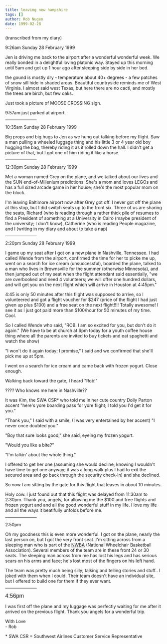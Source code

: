 ```yaml
---
title: leaving new hampshire
tags: []
author: Rob Nugen
date: 1999-02-28
---
```


<p class=note>(transcribed from my diary)</p>
<p class=date>9:26am Sunday 28 February 1999</p>

<p>Jen is driving me back to the airport after a wonderful wonderful week. We really bonded in a delightful loving platonic way. Stayed up this morning until 5am and got up 1 hour ago after sleeping side by side in her bed.

<p>the gound is mostly dry - temperature about 40+ degrees - a few patches of snow sill hide in shaded areas. Beautiful countryside reminds me of West Virginia.  I almost said west Texas, but here there are no cacti, and mostly the trees are birch, but few oaks.

<p>Just took a picture of MOOSE CROSSING sign.

<p>9:57am just parked at airport.

<p><hr width="20%" align="left">

<p class=date>10:35am Sunday 28 February 1999</p>

<p>Big props and big hugs to Jen as we hung out talking before my flight. Saw a man pulling a wheeled luggage thing and his little 3 or 4 year old boy hugging the bag, thereby riding it as it rolled down the hall.  I didn't get a picture of that, but I got one of him riding it like a horse.

<p><hr width="20%" align="left">

<p class=date>12:30pm Sunday 28 February 1999</p>

<p>Met a woman named Grey on the plane, and we talked about our lives and the SUN end-of-Millenium predictions. She's a mom and loves LEGOs and has a full sized arcade game in her house; she's the most popular mom on the block.

<p>I'm leaving Baltimore airport now after Grey got off.  I never got off the plane at this stop, but I did switch seats up to the front six.  Three of us are sharing the seats, Richard (who is reading through a rather thick pile of resumes to find a President of something at a University in Cairo (maybe president of the university; I don't know), Catherine (who is reading People magazine, and I (writing in my diary and about to take a nap)

<p><hr width="20%" align="left">

<p class=date>2:20pm Sunday 28 February 1999</p>

<p>I game up my seat after I got on a new plane in Nashville, Tennessee. I had called Wende from the airport, confirmed the time for her to picke me up, went on a search for ice cream (unsuccessful), boarded the plane, talked to a man who lives in Brownsville for the summer (otherwise Minnesota), and then jumped out of my seat when the flight attendant said essentially, "we are overbooked and need 4 volunteers; we will offer one hundred dollars, and will get you on the next flight which will arrive in Houston at 4:45pm."

<p>4:45 is only 50 minutes after this flight was supposed to arrive, so I volunteered and got a flight voucher for $247 (price of the flight I had just given up plus $100) and a free seat on the next flight!!!!  Totally awesome!  I see it as I just got paid more than $100/hour for 50 minutes of my time. Cool.

<p>So I called Wende who said, "ROB. I am so excited for you, but don't do it again."  (We have to be at church at 6pm today for a youth coffee house thing where all the parents are invited to buy tickets and eat spaghetti and watch the show)

<p>"I won't do it again today; I promise," I said and we confirmed that she'll pick me up at 5pm.

<p>I went on a search for ice cream and came back with frozen yogurt. Close enough. 

<p>Walking back toward the gate, I heard "Rob!"

<p>???? Who knows me here in Nashville??

<p>It was Kim, the SWA CSR* who told me in her cute country Dolly Parton accent "here's yore boarding pass for yore flight; I told you I'd get it for you."

<p>"Thank you," I said with a smile, (I was very entertained by her accent) "I never once doubted you."

<p>"Boy that sure looks good," she said, eyeing my frozen yogurt.

<p>"Would you like a bite?"

<p>"I'm talkin' about the whole thing."

<p>I offered to get her one (assuming she would decline, knowing I wouldn't have time to get one anyway; it was a long walk plus I had to exit the secured area and go back through the security check-in) and she declined.

<p>So now I am sitting by the gate for this flight that leaves in about 10 minutes.

<p>Holy cow. I just found out that this flight was delayed from 11:30am to 2:30pm. Thank you, angels, for allowing me the $100 and free flights and frozen yogurt and and all the good wonderful stuff in my life.  I love my life and all the ways it beatifully unfolds before me.

<p><hr width="20%" align="left">

<p class=date>2:50pm</p>

<p>Oh my goodness this is even more wonderful. I got on the plane, nearly the last person on, but I got the very front seat. I'm sitting across from a sleeping man who is part of the <a href="https://www.nwba.org">NWBA</a> (National Wheelchair Basketball Association). Several members of the team are in these front 24 or 30 seats. The sleeping man across from me has lost his legs and has serious scars on his arms and face; he's lost most of the fingers on his left hand.

<p>The team was pretty much being silly; talking and telling stories and stuff.. I joked with them when I could. Their team doesn't have an individual site, but I offered to build one for them if they ever want.

<p><hr width="20%" align="left">

<p><font size="+1" face="arial">4:56pm</font>

<p>I was first off the plane and my luggage was perfectly waiting for me after it arrived on the previous flight. Thank you angels for a wonderful trip.

<p>With Love
<br>- Rob

<p>* SWA CSR = Southwest Airlines Customer Service Representative
